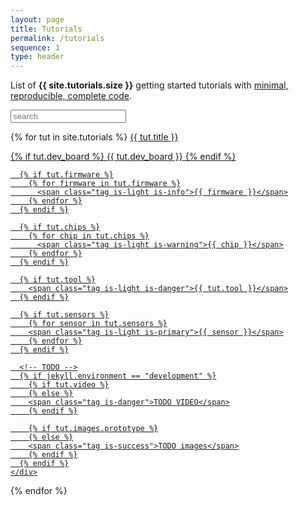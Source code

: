 ```yaml
---
layout: page
title: Tutorials
permalink: /tutorials
sequence: 1
type: header
---
```


<p class="subtitle">List of <strong>{{ site.tutorials.size }}</strong> getting started tutorials with <a href="https://stackoverflow.com/help/mcve">minimal, reproducible, complete code</a>.</p>

<style id="search_style"></style>

<nav class="panel">
  <div class="panel-block">
    <p class="control has-icons-left">
      <input class="input is-large" type="text" id="search" placeholder="search">
      <span class="icon is-small is-left">
        <i class="fas fa-search" aria-hidden="true"></i>
      </span>
    </p>
  </div>

  {% for tut in site.tutorials %}
  <a class="panel-block searchable" data-index="{{ tut.title | downcase }} {% for item in tut.features %}{{ item | downcase }} {% endfor %} {% for item in tut.sensors %}{{ item | downcase }} {% endfor %} {% for item in tut.chips %}{{ item | downcase }} {% endfor %} {% if tut.dev_board %} {{tut.dev_board | downcase }} {% endif %} " href="{{ tut.url }}">
    <span class="panel-icon">
      <i class="fas fa-book" aria-hidden="true"></i>
    </span>
    {{ tut.title }}
    <div class="tags">
      {% if tut.dev_board %}
        <span class="tag is-light is-danger">{{ tut.dev_board }}</span>
      {% endif %}

      {% if tut.firmware %}
        {% for firmware in tut.firmware %}
          <span class="tag is-light is-info">{{ firmware }}</span>
        {% endfor %}
      {% endif %}

      {% if tut.chips %}
        {% for chip in tut.chips %}
          <span class="tag is-light is-warning">{{ chip }}</span>
        {% endfor %}
      {% endif %}

      {% if tut.tool %}
        <span class="tag is-light is-danger">{{ tut.tool }}</span>
      {% endif %}

      {% if tut.sensors %}
        {% for sensor in tut.sensors %}
        <span class="tag is-light is-primary">{{ sensor }}</span>
        {% endfor %}
      {% endif %}

      <!-- TODO -->
      {% if jekyll.environment == "development" %}
        {% if tut.video %}
        {% else %}
        <span class="tag is-danger">TODO VIDEO</span>
        {% endif %}

        {% if tut.images.prototype %}
        {% else %}
        <span class="tag is-success">TODO images</span>
        {% endif %}
      {% endif %}
    </div>
  </a>
  {% endfor %}
</nav>
